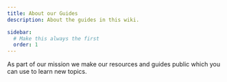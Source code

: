 ```yaml
---
title: About our Guides
description: About the guides in this wiki.

sidebar:
  # Make this always the first
  order: 1
---
```


As part of our mission we make our resources and guides public which you can use to learn new topics.

